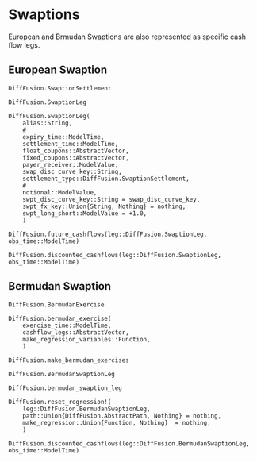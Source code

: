 # Swaptions

European and Brmudan Swaptions are also represented as specific cash flow legs.

## European Swaption

```@docs
DiffFusion.SwaptionSettlement
```

```@docs
DiffFusion.SwaptionLeg
```

```@docs
DiffFusion.SwaptionLeg(
    alias::String,
    #
    expiry_time::ModelTime,
    settlement_time::ModelTime,
    float_coupons::AbstractVector,
    fixed_coupons::AbstractVector,
    payer_receiver::ModelValue,
    swap_disc_curve_key::String,
    settlement_type::DiffFusion.SwaptionSettlement,
    #
    notional::ModelValue,
    swpt_disc_curve_key::String = swap_disc_curve_key,
    swpt_fx_key::Union{String, Nothing} = nothing,
    swpt_long_short::ModelValue = +1.0,
    )
```

```@docs
DiffFusion.future_cashflows(leg::DiffFusion.SwaptionLeg, obs_time::ModelTime)
```

```@docs
DiffFusion.discounted_cashflows(leg::DiffFusion.SwaptionLeg, obs_time::ModelTime)
```

## Bermudan Swaption

```@docs
DiffFusion.BermudanExercise
```

```@docs
DiffFusion.bermudan_exercise(
    exercise_time::ModelTime,
    cashflow_legs::AbstractVector,
    make_regression_variables::Function,
    )
```

```@docs
DiffFusion.make_bermudan_exercises
```

```@docs
DiffFusion.BermudanSwaptionLeg
```

```@docs
DiffFusion.bermudan_swaption_leg
```

```@docs
DiffFusion.reset_regression!(
    leg::DiffFusion.BermudanSwaptionLeg,
    path::Union{DiffFusion.AbstractPath, Nothing} = nothing,
    make_regression::Union{Function, Nothing}  = nothing,
    )
```

```@docs
DiffFusion.discounted_cashflows(leg::DiffFusion.BermudanSwaptionLeg, obs_time::ModelTime)
```

